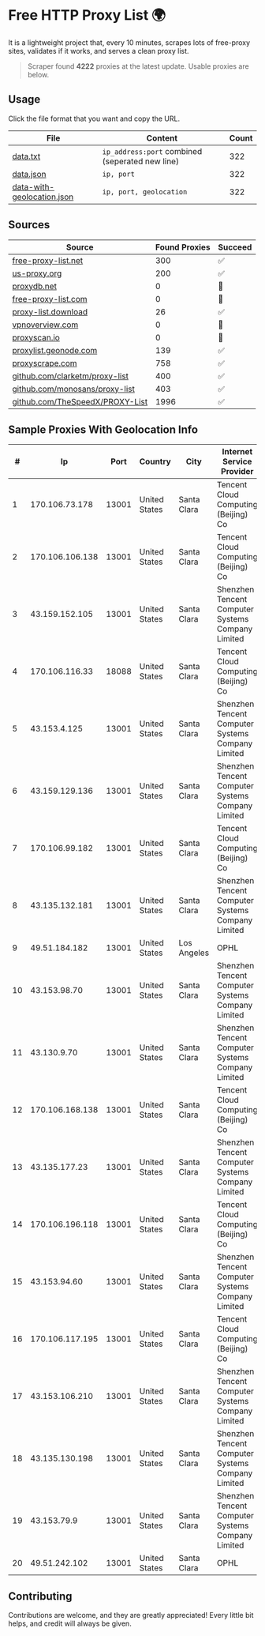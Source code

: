 
# Free HTTP Proxy List 🌍

It is a lightweight project that, every 10 minutes, scrapes lots of free-proxy sites, validates if it works, and serves a clean proxy list.


> Scraper found **4222** proxies at the latest update. Usable proxies are below.

## Usage

Click the file format that you want and copy the URL.


|File|Content|Count|
|----|-------|-----|
|[data.txt](https://raw.githubusercontent.com/themiralay/Proxy-List-World/master/data.txt)|`ip_address:port` combined (seperated new line)|322|
|[data.json](https://raw.githubusercontent.com/themiralay/Proxy-List-World/master/data.json)|`ip, port`|322|
|[data-with-geolocation.json](https://raw.githubusercontent.com/themiralay/Proxy-List-World/master/data-with-geolocation.json)|`ip, port, geolocation`|322|

## Sources

|Source|Found Proxies|Succeed|
|------|-------------|-------|
|[free-proxy-list.net](https://free-proxy-list.net)|300|✅|
|[us-proxy.org](https://www.us-proxy.org)|200|✅|
|[proxydb.net](http://proxydb.net)|0|🚫|
|[free-proxy-list.com](https://free-proxy-list.com/?page=&port=&type%5B%5D=http&type%5B%5D=https&up_time=0&search=Search)|0|🚫|
|[proxy-list.download](https://www.proxy-list.download/HTTP)|26|✅|
|[vpnoverview.com](https://vpnoverview.com/privacy/anonymous-browsing/free-proxy-servers)|0|🚫|
|[proxyscan.io](https://www.proxyscan.io)|0|🚫|
|[proxylist.geonode.com](https://proxylist.geonode.com/api/proxy-list?limit=300&page=1&sort_by=lastChecked&sort_type=desc&protocols=http,https)|139|✅|
|[proxyscrape.com](https://api.proxyscrape.com/v2/?request=displayproxies&protocol=http&timeout=10000&country=all&ssl=all&anonymity=all)|758|✅|
|[github.com/clarketm/proxy-list](https://raw.githubusercontent.com/clarketm/proxy-list/master/proxy-list-raw.txt)|400|✅|
|[github.com/monosans/proxy-list](https://raw.githubusercontent.com/monosans/proxy-list/main/proxies/http.txt)|403|✅|
|[github.com/TheSpeedX/PROXY-List](https://raw.githubusercontent.com/TheSpeedX/PROXY-List/master/http.txt)|1996|✅|


## Sample Proxies With Geolocation Info

|#|Ip|Port|Country|City|Internet Service Provider|
|-|--|----|-------|----|-------------------------|
|1|170.106.73.178|13001|United States|Santa Clara|Tencent Cloud Computing (Beijing) Co|
|2|170.106.106.138|13001|United States|Santa Clara|Tencent Cloud Computing (Beijing) Co|
|3|43.159.152.105|13001|United States|Santa Clara|Shenzhen Tencent Computer Systems Company Limited|
|4|170.106.116.33|18088|United States|Santa Clara|Tencent Cloud Computing (Beijing) Co|
|5|43.153.4.125|13001|United States|Santa Clara|Shenzhen Tencent Computer Systems Company Limited|
|6|43.159.129.136|13001|United States|Santa Clara|Shenzhen Tencent Computer Systems Company Limited|
|7|170.106.99.182|13001|United States|Santa Clara|Tencent Cloud Computing (Beijing) Co|
|8|43.135.132.181|13001|United States|Santa Clara|Shenzhen Tencent Computer Systems Company Limited|
|9|49.51.184.182|13001|United States|Los Angeles|OPHL|
|10|43.153.98.70|13001|United States|Santa Clara|Shenzhen Tencent Computer Systems Company Limited|
|11|43.130.9.70|13001|United States|Santa Clara|Shenzhen Tencent Computer Systems Company Limited|
|12|170.106.168.138|13001|United States|Santa Clara|Tencent Cloud Computing (Beijing) Co|
|13|43.135.177.23|13001|United States|Santa Clara|Shenzhen Tencent Computer Systems Company Limited|
|14|170.106.196.118|13001|United States|Santa Clara|Tencent Cloud Computing (Beijing) Co|
|15|43.153.94.60|13001|United States|Santa Clara|Shenzhen Tencent Computer Systems Company Limited|
|16|170.106.117.195|13001|United States|Santa Clara|Tencent Cloud Computing (Beijing) Co|
|17|43.153.106.210|13001|United States|Santa Clara|Shenzhen Tencent Computer Systems Company Limited|
|18|43.135.130.198|13001|United States|Santa Clara|Shenzhen Tencent Computer Systems Company Limited|
|19|43.153.79.9|13001|United States|Santa Clara|Shenzhen Tencent Computer Systems Company Limited|
|20|49.51.242.102|13001|United States|Santa Clara|OPHL|



## Contributing

Contributions are welcome, and they are greatly appreciated! Every
little bit helps, and credit will always be given.

